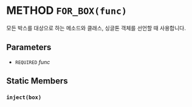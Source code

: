 # METHOD `FOR_BOX(func)`
모든 박스를 대상으로 하는 메소드와 클래스, 싱글톤 객체를 선언할 때 사용합니다.

## Parameters
* `REQUIRED` *func*

## Static Members

### `inject(box)`

